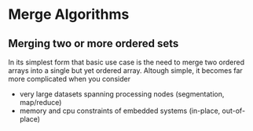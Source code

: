 # Merge Algorithms
## Merging two or more ordered sets
In its simplest form that basic use case is the need to merge two ordered arrays into a single but yet ordered array.
Altough simple, it becomes far more complicated when you consider 
* very large datasets spanning processing nodes (segmentation, map/reduce)
* memory and cpu constraints of embedded systems (in-place, out-of-place) 
